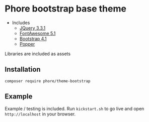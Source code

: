 # Phore bootstrap base theme

- Includes 
    - [JQuery 3.3.1]()
    - [FontAwesome 5.1]() 
    - [Bootstrap 4.1]()
    - [Popper]()
    
Libraries are included as assets

## Installation

```
composer require phore/theme-bootstrap
```

## Example

Example / testing is included. Run `kickstart.sh` to go live and open
`http://localhost` in your browser. 


